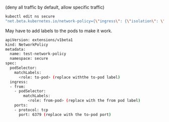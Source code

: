 (deny all traffic by default, allow specific traffic)

```sh
kubectl edit ns secure 
"net.beta.kubernetes.io/network-policy={\"ingress\": {\"isolation\": \"DefaultDeny\"}}" 
```

May have to add labels to the pods to make it work.
```sh
apiVersion: extensions/v1beta1
kind: NetworkPolicy
metadata:
  name: test-network-policy
  namespace: secure
spec:
  podSelector:
    matchLabels:
      <role: to-pod> (replace withthe to-pod label)
  ingress:
  - from:
    - podSelector:
        matchLabels:
          <role: from-pod> (replace with the from pod label)
    ports:
    - protocol: tcp
      port: 6379 (replace with the to-pod port)
```
